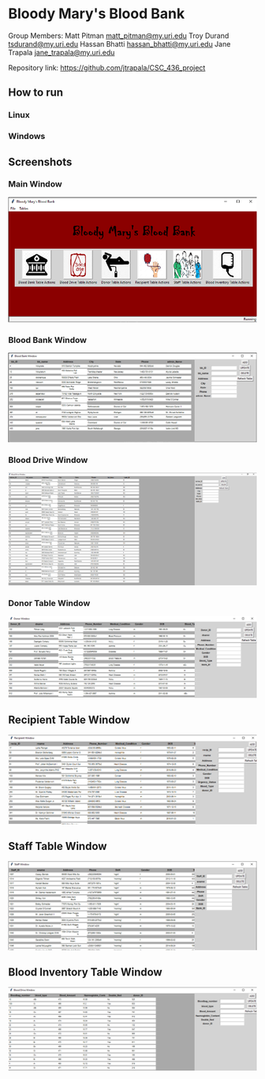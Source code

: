 # Bloody Mary's Blood Bank

Group Members:
               Matt Pitman matt_pitman@my.uri.edu
               Troy Durand tsdurand@my.uri.edu
               Hassan Bhatti hassan_bhatti@my.uri.edu
               Jane Trapala jane_trapala@my.uri.edu

Repository link:
    https://github.com/jtrapala/CSC_436_project

## How to run

### Linux

### Windows

## Screenshots

### Main Window

![alt text](screenshots/main.png "Main Window")

### Blood Bank Window

![alt text](screenshots/win1.png "Blood Bank Window")

### Blood Drive Window

![alt text](screenshots/win2.png "Blood Drive Window")

### Donor Table Window

![alt text](screenshots/win3.png "Main Window")

## Recipient Table Window

![alt text](screenshots/win4.png "Recipient Table Window")

## Staff Table Window

![alt text](screenshots/win5.png "Staff Table Window")

## Blood Inventory Table Window

![alt text](screenshots/win6.png "Blood Inventory Table Window")